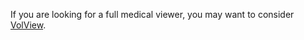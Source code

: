 
If you are looking for a full medical viewer, you may want to consider [VolView](https://volview.netlify.app/).
